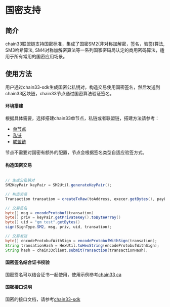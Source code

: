# 国密支持

## 简介
chain33联盟链支持国密标准，集成了国密SM2(非对称加解密，签名，验签)算法, SM3哈希算法, SM4对称加解密算法等一系列国家密码局认定的商用密码算法，适用于所有常用的国密应用场景。

## 使用方法
用户通过chain33-sdk生成国密公私钥对，构造交易使用国密签名，然后发送到chain33区块链，chain33节点通过国密算法验证签名。

#### 环境搭建
根据具体需要，选择搭建chain33单节点，私链或者联盟链，搭建方法请参考：

* [单节点](https://chain.33.cn/document/271)
* [私链](https://chain.33.cn/document/273)
* [联盟链](https://chain.33.cn/document/274)

节点不需要对国密有额外的配置，节点会根据签名类型自适应验签方式。

#### 构造国密交易
```java

// 生成公私钥对
SM2KeyPair keyPair = SM2Util.generateKeyPair();

// 构造交易
Transaction transation = createTxRaw(toAddress, execer.getBytes(), payLoad, DEFAULT_FEE);

// 交易签名
byte[] msg = encodeProtobuf(transation)
byte[] priv = keyPair.getPrivateKey().toByteArray()
byte[] uid = "gm test".getBytes()
sign(SignType.SM2, msg, priv, uid, transation);

// 交易发送
byte[] encodeProtobufWithSign = encodeProtobufWithSign(transation);
String transationHash = HexUtil.toHexString(encodeProtobufWithSign);
String hash = chain33client.submitTransaction(transactionHash);
```

#### 国密签名结合证书校验
国密签名可以结合证书一起使用，使用示例参考[chain33 ca](https://chain.33.cn/document/282) 

#### 国密接口说明
国密的接口文档，请参考[chain33-sdk](https://github.com/33cn/chain33-sdk-java/blob/master/%E8%81%94%E7%9B%9F%E9%93%BE%E6%8E%A5%E5%8F%A3%E8%AF%B4%E6%98%8E.md#%E5%9B%BD%E5%AF%86%E6%8E%A5%E5%8F%A3)
